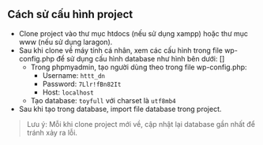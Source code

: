 ## Cách sử cấu hình project ##
- Clone project vào thư mục htdocs (nếu sử dụng xampp) hoặc thư mục www (nếu sử dụng laragon).
- Sau khi clone về máy tính cá nhân, xem các cấu hình trong file wp-config.php để sử dụng cấu hình database như hình bên dưới:
[<img scr="https://prnt.sc/3381-oyzH4tz" align="left" />]
	- Trong phpmyadmin, tạo người dùng theo trong file wp-config.php:
		- Username: `httt_dn`
		- Password: `7Llr!fBn82It`
		- Host: `localhost`
	- Tạo database: `toyfull` với charset là `utf8mb4`
- Sau khi tạo trong database, import file database trong project.
> Lưu ý: Mỗi khi clone project mới về, cập nhật lại database gần nhất để tránh xảy ra lỗi.
